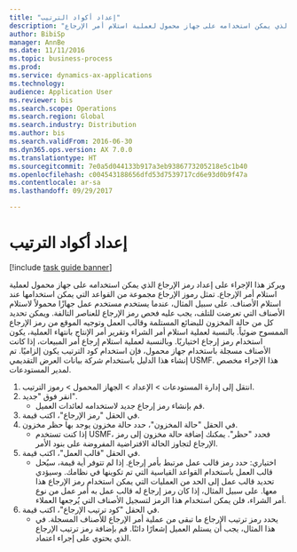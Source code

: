 ```yaml
--- 
title: "إعداد أكواد الترتيب"
description: "ويركز هذا الإجراء على إعداد رمز الإرجاع الذي يمكن استخدامه على جهاز محمول لعملية استلام أمر الإرجاع."
author: BibiSp
manager: AnnBe
ms.date: 11/11/2016
ms.topic: business-process
ms.prod: 
ms.service: dynamics-ax-applications
ms.technology: 
audience: Application User
ms.reviewer: bis
ms.search.scope: Operations
ms.search.region: Global
ms.search.industry: Distribution
ms.author: bis
ms.search.validFrom: 2016-06-30
ms.dyn365.ops.version: AX 7.0.0
ms.translationtype: HT
ms.sourcegitcommit: 7e0a5d044133b917a3eb9386773205218e5c1b40
ms.openlocfilehash: c004543188656dfd53d7539717cd6e93d0b9f47a
ms.contentlocale: ar-sa
ms.lasthandoff: 09/29/2017

---
```

# <a name="set-up-dispositions-codes"></a>إعداد أكواد الترتيب

[!include [task guide banner](../../includes/task-guide-banner.md)]

ويركز هذا الإجراء على إعداد رمز الإرجاع الذي يمكن استخدامه على جهاز محمول لعملية استلام أمر الإرجاع. تمثل رموز الإرجاع مجموعة من القواعد التي يمكن استخدامها عند استلام الأصناف. على سبيل المثال، عندما يستخدم مستخدم عمل جهازًا محمولاً لاستلام الأصناف التي تعرضت للتلف، يجب عليه فحص رمز الإرجاع للعناصر التالفة. ويمكن تحديد كل من حالة المخزون للبضائع المستلمة وقالب العمل وتوجيه الموقع من رمز الإرجاع الممسوح ضوئياً. بالنسبة لعملية استلام أمر الشراء وتقرير أمر الإنتاج بانتهاء العملية، يكون استخدام رمز إرجاع اختياريًا. وبالنسبة لعملية استلام إرجاع أمر المبيعات، إذا كانت الأصناف مسجلة باستخدام جهاز محمول، فإن استخدام كود الترتيب يكون إلزاميًا.  تم إنشاء هذا الدليل باستخدام شركة بيانات العرض التقديمي USMF. هذا الإجراء مخصص لمدير المستودعات. 

1. انتقل إلى إدارة المستودعات > الإعداد > الجهاز المحمول > رموز الترتيب.
2. انقر فوق "جديد".
    * قم بإنشاء رمز إرجاع جديد لاستخدامه لعائدات العميل.  
3. في الحقل "رمز الإرجاع"، اكتب قيمة.
4. في الحقل "حالة المخزون"، حدد حالة مخزون يوجد بها حظر مخزون.
    * إذا كنت تستخدم USMF، فحدد "حظر". يمكنك إضافة حالة مخزون إلى رمز الإرجاع لتجاوز الحالة الافتراضية المفروضة على بنود الأمر.  
5. في الحقل "قالب العمل"، اكتب قيمة.
    * اختياري: حدد رمز قالب عمل مرتبط بأمر إرجاع. إذا لم تتوفر أية قيمة، سيُحل قالب العمل باستخدام القواعد القياسية التي تم تكوينها في نظامك. وسيؤدي تحديد قالب عمل إلى الحد من العمليات التي يمكن استخدام رمز الإرجاع هذا معها. على سبيل المثال، إذا كان رمز إرجاع له قالب عمل به أمر عمل من نوع أمر الشراء، فلن يمكن استخدام هذا الرمز لتسجيل الأصناف التي يُرجعها العملاء.  
6. في الحقل "كود ترتيب الإرجاع"، اكتب قيمة.
    * يحدد رمز ترتيب الإرجاع ما تبقى من عملية أمر الإرجاع للأصناف المسجلة. في هذا المثال، يجب أن يستلم العميل إشعارًا دائنًا. قم بإضافة رمز ترتيب الإرجاع الذي يحتوي على إجراء اعتماد.  


